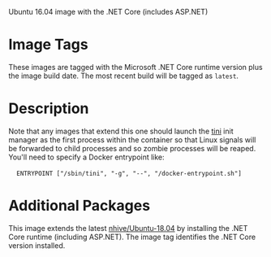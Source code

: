 Ubuntu 16.04 image with the .NET Core (includes ASP.NET)

# Image Tags

These images are tagged with the Microsoft .NET Core runtime version plus the image build date.  The most recent build will be tagged as `latest`.

# Description

Note that any images that extend this one should launch the [tini](https://github.com/krallin/tini) init manager as the first process within the container so that Linux signals will be forwarded to child processes and so zombie processes will be reaped.  You'll need to specify a Docker entrypoint like:

&nbsp;&nbsp;&nbsp;&nbsp;`ENTRYPOINT ["/sbin/tini", "-g", "--", "/docker-entrypoint.sh"]`

# Additional Packages

This image extends the latest [nhive/Ubuntu-18.04](https://hub.docker.com/r/nhive/Ubuntu-18.04/) by installing the .NET Core runtime (including ASP.NET).  The image tag identifies the .NET Core version installed.
